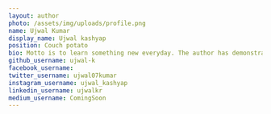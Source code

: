 ```yaml
---
layout: author
photo: /assets/img/uploads/profile.png
name: Ujwal Kumar
display_name: Ujwal kashyap
position: Couch potato
bio: Motto is to learn something new everyday. The author has demonstrated experience in mentoring Security Enthusiasts. Author is a Developer and Security enthusiast himself with experience and acknowledgements from various platforms which have rewarded him with Bounties, Thank you letters, Acknowledgements and Hall of fames from Government Of India, RedoxEngine, Nykaa, Volusion, TripAdvisor, Stanford University, SJGweert, Intact World, NetGear, TD Tradewise, OnePlus, Drexel Univeristy, Tidepool and other Multiple Private programs. Author is keen on developing AI based approach for security automation against ever evolving cyber threats. Apart from Web AppSec, Mobile AppSec, Social engineering, API Pentest the author also writes about Cloud Security and AI based recon. 
github_username: ujwal-k
facebook_username: 
twitter_username: ujwal07kumar
instagram_username: ujwal_kashyap
linkedin_username: ujwalkr
medium_username: ComingSoon
---
```



